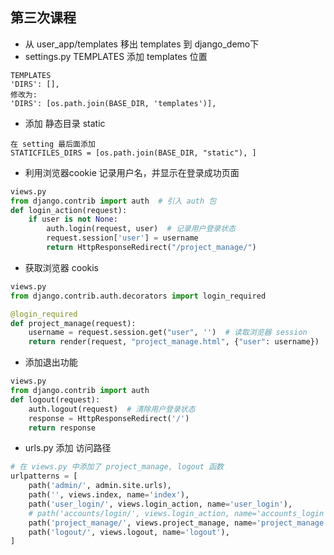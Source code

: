 ## 第三次课程
* 从 user_app/templates 移出 templates 到 django_demo下
* settings.py TEMPLATES 添加 templates 位置

```
TEMPLATES
'DIRS': [],
修改为:
'DIRS': [os.path.join(BASE_DIR, 'templates')],

```

* 添加 静态目录 static
```
在 setting 最后面添加
STATICFILES_DIRS = [os.path.join(BASE_DIR, "static"), ]
```
* 利用浏览器cookie 记录用户名，并显示在登录成功页面
```python
views.py
from django.contrib import auth  # 引入 auth 包
def login_action(request):
    if user is not None:
        auth.login(request, user)  # 记录用户登录状态
        request.session['user'] = username
        return HttpResponseRedirect("/project_manage/")
```

* 获取浏览器 cookis
```python
views.py
from django.contrib.auth.decorators import login_required

@login_required
def project_manage(request):
    username = request.session.get("user", '')  # 读取浏览器 session
    return render(request, "project_manage.html", {"user": username})
```

* 添加退出功能
```python
views.py
from django.contrib import auth
def logout(request):
    auth.logout(request)  # 清除用户登录状态
    response = HttpResponseRedirect('/')
    return response
```

* urls.py 添加 访问路径
```python
# 在 views.py 中添加了 project_manage, logout 函数
urlpatterns = [
    path('admin/', admin.site.urls),
    path('', views.index, name='index'),
    path('user_login/', views.login_action, name='user_login'),
    # path('accounts/login/', views.login_action, name='accounts_login'),
    path('project_manage/', views.project_manage, name='project_manage'),
    path('logout/', views.logout, name='logout'),
]
```